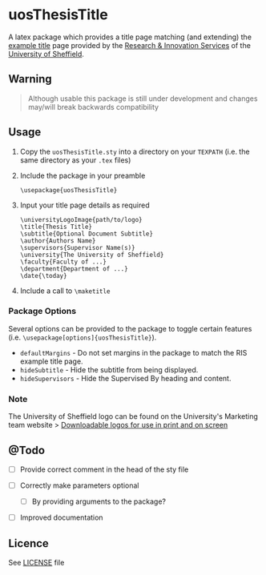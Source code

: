 # uosThesisTitle

A latex package which provides a title page matching (and extending) the [example title](https://www.sheffield.ac.uk/polopoly_fs/1.463911!/file/Sample_thesis_title_page.pdf) page provided by the [Research & Innovation Services](https://www.sheffield.ac.uk/ris) of the [University of Sheffield](https://www.sheffield.ac.uk/).

## Warning 

> Although usable this package is still under development and changes may/will break backwards compatibility

## Usage

1. Copy the `uosThesisTitle.sty` into a directory on your `TEXPATH` (i.e. the same directory as your `.tex` files)

2. Include the package in your preamble
    ```
    \usepackage{uosThesisTitle}
    ```

3. Input your title page details as required
    ```
    \universityLogoImage{path/to/logo}
    \title{Thesis Title}
    \subtitle{Optional Document Subtitle}
    \author{Authors Name}
    \supervisors{Supervisor Name(s)}
    \university{The University of Sheffield}
    \faculty{Faculty of ...}
    \department{Department of ...}
    \date{\today}
    ```

4. Include a call to `\maketitle`

### Package Options

Several options can be provided to the package to toggle certain features (i.e. `\usepackage[options]{uosThesisTitle}`).


+ `defaultMargins` - Do not set margins in the package to match the RIS example title page.
+ `hideSubtitle` - Hide the subtitle from being displayed.
+ `hideSupervisors` - Hide the Supervised By heading and content.

### Note

The University of Sheffield logo can be found on the University's Marketing team website > [Downloadable logos for use in print and on screen](https://www.sheffield.ac.uk/marketing/help-yourself/visual-identity/downloads/logos)

## @Todo

+ [ ] Provide correct comment in the head of the sty file
+ [ ] Correctly make parameters optional
    + [ ] By providing arguments to the package?
+ [ ] Improved documentation


## Licence

See [LICENSE](LICENSE) file
